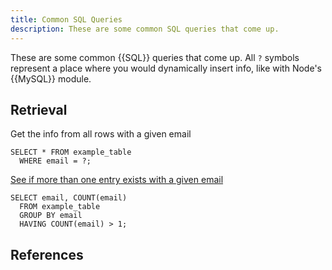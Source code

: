 ```yaml
---
title: Common SQL Queries
description: These are some common SQL queries that come up.
---
```


These are some common {{SQL}} queries that come up. All `?` symbols represent a place where you would dynamically insert info, like with Node's {{MySQL}} module.

## Retrieval

Get the info from all rows with a given email

```mysql
SELECT * FROM example_table
  WHERE email = ?;
```

[See if more than one entry exists with a given email][duplicates]

```mysql
SELECT email, COUNT(email) 
  FROM example_table
  GROUP BY email
  HAVING COUNT(email) > 1;
```

## References

[duplicates]: https://learnsql.com/blog/how-to-find-duplicate-values-in-sql/  "Finding duplicate values in SQL"

